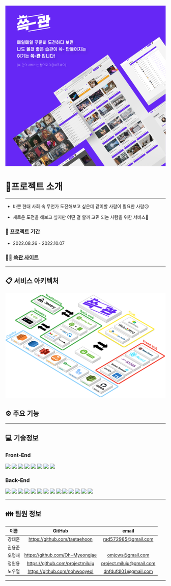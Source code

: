 <img src="https://github.com/HH99-NearBy/HH99-NearBy-BE/blob/main/Images/ssggwanmain.png" alt="쓱관메인" width="650"></img><br/>

# 📢프로젝트 소개
<hr>

* 바쁜 현대 사회 속 무언가 도전해보고 싶은데 같이할 사람이 필요한 사람😥

* 새로운 도전을 해보고 싶지만 어떤 걸 할까 고민 되는 사람을 위한 서비스🙌


### 📆 프로젝트 기간

* 2022.08.26 - 2022.10.07

### 🏃‍♂ [쓱관 사이트](https://ssggwan.shop)

<hr>

## 📋 서비스 아키텍처
<img src="https://github.com/HH99-NearBy/HH99-NearBy-BE/blob/main/Images/image%20(2).png" alt="서비스아키텍처" width="650"></img><br/>


## ⚙ 주요 기능
<hr>

## 💻 기술정보
### Front-End
<p align=justify>
<img src="https://img.shields.io/badge/React-61DAFB?style=flat-square&logo=React&logoColor=000000">
<img src="https://img.shields.io/badge/React Query-FF4154?style=flat-square&logo=React Query&logoColor=000000">
<img src="https://img.shields.io/badge/React Router-CA4245?style=flat-square&logo=React Router&logoColor=000000">
<img src="https://img.shields.io/badge/TypeScript-3278C6?style=flat-square&logo=TypeScript&logoColor=ffffff">
<img src="https://img.shields.io/badge/styled-components-DB7093?style=flat-square&logo=styled-components&logoColor=ffffff">
<img src="https://img.shields.io/badge/Axios-5A29E4?style=flat-square&logo=Axios&logoColor=ffffff">
<img src="https://img.shields.io/badge/WebRTC-333333?style=flat-square&logo=WebRTC&logoColor=ffffff">
<img src="https://img.shields.io/badge/NGINX-009639?style=flat-square&logo=NGINX&logoColor=ffffff">
</p>


### Back-End
<p align=justify>
<img src="https://img.shields.io/badge/Spring-6DB33F?style=flat-square&logo=Spring&logoColor=white">
<img src="https://img.shields.io/badge/Spring boot-6DB33F?style=flat-square&logo=SpringBoot&logoColor=white">
<img src="https://img.shields.io/badge/Spring Security-6DB33F?style=flat-square&logo=Spring Security&logoColor=white">
<img src="https://img.shields.io/badge/WebRTC-333333?style=flat-square&logo=WebRTC&logoColor=white">
<img src="https://img.shields.io/badge/JWT-000000?style=flat-square&logo=JSON Web Tokens&logoColor=white">
<img src="https://img.shields.io/badge/QueryDSL-0769AD?style=flat-square&logo=jQuery&logoColor=white">
<img src="https://img.shields.io/badge/mysql-4479A1?style=flat-square&logo=mysql&logoColor=white">
<img src="https://img.shields.io/badge/aws-232F3E?style=flat-square&logo=Amazon AWS&logoColor=white">
<img src="https://img.shields.io/badge/RDS-527FFF?style=flat-square&logo=Amazon RDS&logoColor=white">
<img src="https://img.shields.io/badge/S3-569A31?style=flat-square&logo=Amazon S3&logoColor=white">
<img src="https://img.shields.io/badge/EC2-FF9900?style=flat-square&logo=Amazon EC2&logoColor=white">
<img src="https://img.shields.io/badge/Sentry-362D59?style=flat-square&logo=Sentry&logoColor=white">
<img src="https://img.shields.io/badge/Swagger-85EA2D?style=flat-square&logo=Swagger&logoColor=white">
<img src="https://img.shields.io/badge/GitHub actions-2088FF?style=flat-square&logo=GitHub actions&logoColor=white">
</p>

<hr>

## 👪 팀원 정보
| 이름  | GitHub | email |
|:---:|:------:|:-----:|
| 강태훈 | https://github.com/taetaehoon  | rad572985@gmail.com   |
| 권용준 |  |  |
| 오명재 | https://github.com/Oh-Myeongjae  | omjcws@gmail.com   |
| 정원용 | https://github.com/projectmiluju  | project.miluju@gmail.com  |
| 노우열 | https://github.com/nohwooyeol  | dnfdufdl01@gmail.com  |
<hr>
